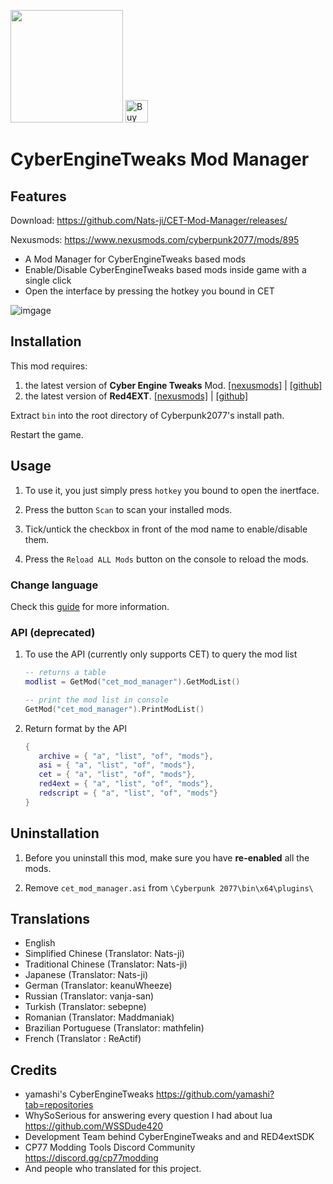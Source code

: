 <a href="https://www.buymeacoffee.com/mingm"><img src="https://img.buymeacoffee.com/button-api/?text=Buy me a coffee&emoji=&slug=mingm&button_colour=FF5F5F&font_colour=ffffff&font_family=Comic&outline_colour=000000&coffee_colour=FFDD00" width="180px"></a>
<a href='https://ko-fi.com/U6U572VOM' target='_blank'><img height='36' style='border:0px;height:36px;' src='https://cdn.ko-fi.com/cdn/kofi1.png?v=3' border='0' alt='Buy Me a Coffee at ko-fi.com' /></a>

# CyberEngineTweaks Mod Manager

## Features

Download: https://github.com/Nats-ji/CET-Mod-Manager/releases/

Nexusmods: https://www.nexusmods.com/cyberpunk2077/mods/895

- A Mod Manager for CyberEngineTweaks based mods
- Enable/Disable CyberEngineTweaks based mods inside game with a single click
- Open the interface by pressing the hotkey you bound in CET


![imgage](https://staticdelivery.nexusmods.com/mods/3333/images/895/895-1610480969-1242777005.png)

## Installation

This mod requires:
1. the latest version of **Cyber Engine Tweaks** Mod. [[nexusmods]](https://www.nexusmods.com/cyberpunk2077/mods/107) | [[github]](https://github.com/yamashi/CyberEngineTweaks)
2. the latest version of **Red4EXT**. [[nexusmods]](https://www.nexusmods.com/cyberpunk2077/mods/2380) | [[github]](https://github.com/WopsS/RED4ext)

Extract `bin` into the root directory of Cyberpunk2077's install path.

Restart the game.

## Usage

1. To use it, you just simply press `hotkey` you bound to open the inertface.

2. Press the button `Scan` to scan your installed mods.

3. Tick/untick the checkbox in front of the mod name to enable/disable them.

4. Press the `Reload ALL Mods` button on the console to reload the mods.

### Change language
Check this [guide](https://wiki.redmodding.org/cyber-engine-tweaks/getting-started/configuration/change-font-and-font-size#how-to-display-non-english-characters) for more information.

### API (deprecated)

1. To use the API (currently only supports CET) to query the mod list
   ```lua
   -- returns a table
   modlist = GetMod("cet_mod_manager").GetModList()

   -- print the mod list in console
   GetMod("cet_mod_manager").PrintModList()
   ```
2. Return format by the API
   ```lua
   {
      archive = { "a", "list", "of", "mods"},
      asi = { "a", "list", "of", "mods"},
      cet = { "a", "list", "of", "mods"},
      red4ext = { "a", "list", "of", "mods"},
      redscript = { "a", "list", "of", "mods"}
   }
   ```

## Uninstallation

1. Before you uninstall this mod, make sure you have **re-enabled** all the mods.

2. Remove `cet_mod_manager.asi` from `\Cyberpunk 2077\bin\x64\plugins\`

## Translations
- English
- Simplified Chinese (Translator: Nats-ji)
- Traditional Chinese (Translator: Nats-ji)
- Japanese (Translator: Nats-ji)
- German (Translator: keanuWheeze)
- Russian (Translator: vanja-san)
- Turkish (Translator: sebepne)
- Romanian (Translator: Maddmaniak)
- Brazilian Portuguese (Translator: mathfelin)
- French (Translator : ReActif)

## Credits

- yamashi's CyberEngineTweaks https://github.com/yamashi?tab=repositories
- WhySoSerious for answering every question I had about lua https://github.com/WSSDude420
- Development Team behind CyberEngineTweaks and and RED4extSDK
- CP77 Modding Tools Discord Community https://discord.gg/cp77modding
- And people who translated for this project.
